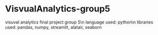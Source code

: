 # VisvualAnalytics-group5
visuval analytics final project group 5\n
language used: python\n
libraries used: pandas, numpy, streamlit, alatair, seaborn
